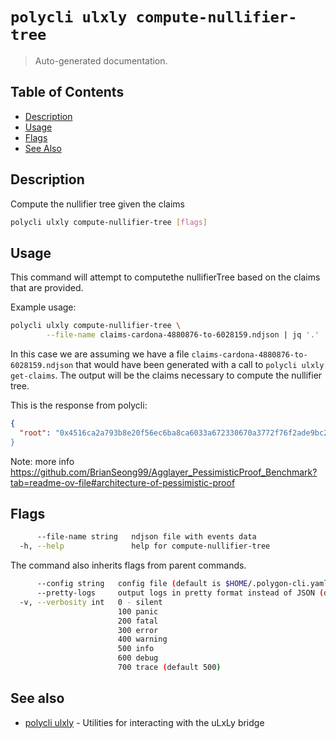 # `polycli ulxly compute-nullifier-tree`

> Auto-generated documentation.

## Table of Contents

- [Description](#description)
- [Usage](#usage)
- [Flags](#flags)
- [See Also](#see-also)

## Description

Compute the nullifier tree given the claims

```bash
polycli ulxly compute-nullifier-tree [flags]
```

## Usage

This command will attempt to computethe nullifierTree based on the claims that are provided.

Example usage:

```bash
polycli ulxly compute-nullifier-tree \
        --file-name claims-cardona-4880876-to-6028159.ndjson | jq '.'
```

In this case we are assuming we have a file
`claims-cardona-4880876-to-6028159.ndjson` that would have been generated
with a call to `polycli ulxly get-claims`. The output will be the
claims necessary to compute the nullifier tree.

This is the response from polycli:

```json
{
  "root": "0x4516ca2a793b8e20f56ec6ba8ca6033a672330670a3772f76f2ade9bc2125150"",
}
```

Note: more info https://github.com/BrianSeong99/Agglayer_PessimisticProof_Benchmark?tab=readme-ov-file#architecture-of-pessimistic-proof
## Flags

```bash
      --file-name string   ndjson file with events data
  -h, --help               help for compute-nullifier-tree
```

The command also inherits flags from parent commands.

```bash
      --config string   config file (default is $HOME/.polygon-cli.yaml)
      --pretty-logs     output logs in pretty format instead of JSON (default true)
  -v, --verbosity int   0 - silent
                        100 panic
                        200 fatal
                        300 error
                        400 warning
                        500 info
                        600 debug
                        700 trace (default 500)
```

## See also

- [polycli ulxly](polycli_ulxly.md) - Utilities for interacting with the uLxLy bridge
